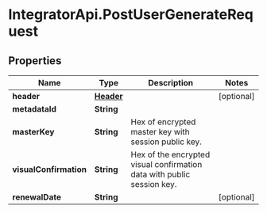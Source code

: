 # IntegratorApi.PostUserGenerateRequest

## Properties

Name | Type | Description | Notes
------------ | ------------- | ------------- | -------------
**header** | [**Header**](Header.md) |  | [optional] 
**metadataId** | **String** |  | 
**masterKey** | **String** | Hex of encrypted master key with session public key. | 
**visualConfirmation** | **String** | Hex of the encrypted visual confirmation data with public session key. | 
**renewalDate** | **String** |  | [optional] 


